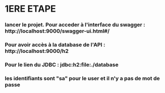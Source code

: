 # 1ERE ETAPE

### lancer le projet. Pour acceder à l'interface du swagger : http://localhost:9000/swagger-ui.html#/
### Pour avoir accès à la database de l'API : http://localhost:9000/h2
### Pour le lien du JDBC : jdbc:h2:file:./database
### les identifiants sont "sa" pour le user et il n'y a pas de mot de passe 
